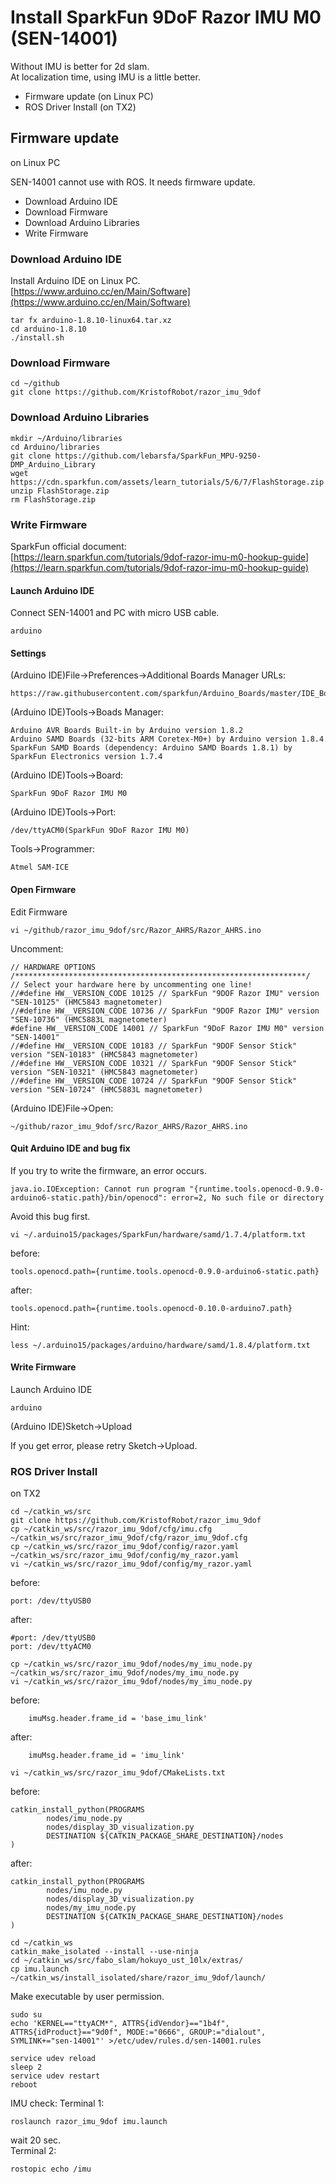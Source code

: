 # Install SparkFun 9DoF Razor IMU M0 (SEN-14001)


Without IMU is better for 2d slam.<br>
At localization time, using IMU is a little better.<br>

* Firmware update (on Linux PC)
* ROS Driver Install (on TX2)

## Firmware update
on Linux PC

SEN-14001 cannot use with ROS. It needs firmware update.<br>
* Download Arduino IDE
* Download Firmware
* Download Arduino Libraries
* Write Firmware

### Download Arduino IDE
Install Arduino IDE on Linux PC.<br>
[https://www.arduino.cc/en/Main/Software](https://www.arduino.cc/en/Main/Software)

```
tar fx arduino-1.8.10-linux64.tar.xz
cd arduino-1.8.10
./install.sh
```

### Download Firmware
```
cd ~/github
git clone https://github.com/KristofRobot/razor_imu_9dof
```

### Download Arduino Libraries
```
mkdir ~/Arduino/libraries
cd Arduino/libraries
git clone https://github.com/lebarsfa/SparkFun_MPU-9250-DMP_Arduino_Library
wget https://cdn.sparkfun.com/assets/learn_tutorials/5/6/7/FlashStorage.zip
unzip FlashStorage.zip
rm FlashStorage.zip
```

### Write Firmware
SparkFun official document:<br>
[https://learn.sparkfun.com/tutorials/9dof-razor-imu-m0-hookup-guide](https://learn.sparkfun.com/tutorials/9dof-razor-imu-m0-hookup-guide)

#### Launch Arduino IDE
Connect SEN-14001 and PC with micro USB cable.
```
arduino
```

#### Settings
(Arduino IDE)File->Preferences->Additional Boards Manager URLs:
```
https://raw.githubusercontent.com/sparkfun/Arduino_Boards/master/IDE_Board_Manager/package_sparkfun_index.json
```
(Arduino IDE)Tools->Boads Manager:
```
Arduino AVR Boards Built-in by Arduino version 1.8.2
Arduino SAMD Boards (32-bits ARM Coretex-M0+) by Arduino version 1.8.4
SparkFun SAMD Boards (dependency: Arduino SAMD Boards 1.8.1) by SparkFun Electronics version 1.7.4
```
(Arduino IDE)Tools->Board:
```
SparkFun 9DoF Razor IMU M0
```
(Arduino IDE)Tools->Port:
```
/dev/ttyACM0(SparkFun 9DoF Razor IMU M0)
```
Tools->Programmer:
```
Atmel SAM-ICE
```
#### Open Firmware
Edit Firmware

```
vi ~/github/razor_imu_9dof/src/Razor_AHRS/Razor_AHRS.ino
```
Uncomment:
```
// HARDWARE OPTIONS
/*****************************************************************/
// Select your hardware here by uncommenting one line!
//#define HW__VERSION_CODE 10125 // SparkFun "9DOF Razor IMU" version "SEN-10125" (HMC5843 magnetometer)
//#define HW__VERSION_CODE 10736 // SparkFun "9DOF Razor IMU" version "SEN-10736" (HMC5883L magnetometer)
#define HW__VERSION_CODE 14001 // SparkFun "9DoF Razor IMU M0" version "SEN-14001"
//#define HW__VERSION_CODE 10183 // SparkFun "9DOF Sensor Stick" version "SEN-10183" (HMC5843 magnetometer)
//#define HW__VERSION_CODE 10321 // SparkFun "9DOF Sensor Stick" version "SEN-10321" (HMC5843 magnetometer)
//#define HW__VERSION_CODE 10724 // SparkFun "9DOF Sensor Stick" version "SEN-10724" (HMC5883L magnetometer)
```

(Arduino IDE)File->Open:
```
~/github/razor_imu_9dof/src/Razor_AHRS/Razor_AHRS.ino
```


#### Quit Arduino IDE and bug fix
If you try to write the firmware, an error occurs.
```
java.io.IOException: Cannot run program "{runtime.tools.openocd-0.9.0-arduino6-static.path}/bin/openocd": error=2, No such file or directory
```
Avoid this bug first.

```
vi ~/.arduino15/packages/SparkFun/hardware/samd/1.7.4/platform.txt
```
before:
```
tools.openocd.path={runtime.tools.openocd-0.9.0-arduino6-static.path}
```
after:
```
tools.openocd.path={runtime.tools.openocd-0.10.0-arduino7.path}
```

Hint:
```
less ~/.arduino15/packages/arduino/hardware/samd/1.8.4/platform.txt
```

#### Write Firmware
Launch Arduino IDE
```
arduino
```
(Arduino IDE)Sketch->Upload

If you get error, please retry Sketch->Upload.


### ROS Driver Install
on TX2

```
cd ~/catkin_ws/src
git clone https://github.com/KristofRobot/razor_imu_9dof
cp ~/catkin_ws/src/razor_imu_9dof/cfg/imu.cfg ~/catkin_ws/src/razor_imu_9dof/cfg/razor_imu_9dof.cfg
cp ~/catkin_ws/src/razor_imu_9dof/config/razor.yaml ~/catkin_ws/src/razor_imu_9dof/config/my_razor.yaml
vi ~/catkin_ws/src/razor_imu_9dof/config/my_razor.yaml
```
before:
```
port: /dev/ttyUSB0
```
after:
```
#port: /dev/ttyUSB0
port: /dev/ttyACM0
```

```
cp ~/catkin_ws/src/razor_imu_9dof/nodes/my_imu_node.py ~/catkin_ws/src/razor_imu_9dof/nodes/my_imu_node.py
vi ~/catkin_ws/src/razor_imu_9dof/nodes/my_imu_node.py
```
before:
```
    imuMsg.header.frame_id = 'base_imu_link'
```
after:
```
    imuMsg.header.frame_id = 'imu_link'
```
```
vi ~/catkin_ws/src/razor_imu_9dof/CMakeLists.txt
```
before:
```
catkin_install_python(PROGRAMS 
        nodes/imu_node.py
        nodes/display_3D_visualization.py
        DESTINATION ${CATKIN_PACKAGE_SHARE_DESTINATION}/nodes
)
```
after:
```
catkin_install_python(PROGRAMS 
        nodes/imu_node.py
        nodes/display_3D_visualization.py
        nodes/my_imu_node.py
        DESTINATION ${CATKIN_PACKAGE_SHARE_DESTINATION}/nodes
)
```


```
cd ~/catkin_ws
catkin_make_isolated --install --use-ninja
cd ~/catkin_ws/src/fabo_slam/hokuyo_ust_10lx/extras/
cp imu.launch ~/catkin_ws/install_isolated/share/razor_imu_9dof/launch/
```

Make executable by user permission.
```
sudo su
echo 'KERNEL=="ttyACM*", ATTRS{idVendor}=="1b4f", ATTRS{idProduct}=="9d0f", MODE:="0666", GROUP:="dialout",  SYMLINK+="sen-14001"' >/etc/udev/rules.d/sen-14001.rules

service udev reload
sleep 2
service udev restart
reboot
```

IMU check:
Terminal 1:
```
roslaunch razor_imu_9dof imu.launch
```
wait 20 sec.<br>
Terminal 2:
```
rostopic echo /imu
```
